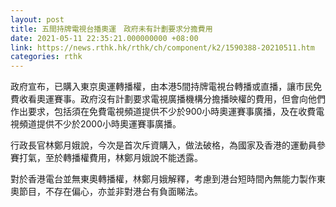```yaml
---
layout: post
title: 五間持牌電視台播奧運　政府未有計劃要求分擔費用
date: 2021-05-11 22:35:21.000000000 +08:00
link: https://news.rthk.hk/rthk/ch/component/k2/1590388-20210511.htm
categories: rthk
---
```


政府宣布，已購入東京奧運轉播權，由本港5間持牌電視台轉播或直播，讓市民免費收看奧運賽事。政府沒有計劃要求電視廣播機構分擔播映權的費用，但會向他們作出要求，包括須在免費電視頻道提供不少於900小時奧運賽事廣播，及在收費電視頻道提供不少於2000小時奧運賽事廣播。

行政長官林鄭月娥說，今次是首次斥資購入，做法破格，為國家及香港的運動員參賽打氣，至於轉播權費用，林鄭月娥說不能透露。

對於香港電台並無東奧轉播權，林鄭月娥解釋，考慮到港台短時間內無能力製作東奧節目，不存在偏心，亦並非對港台有負面睇法。
